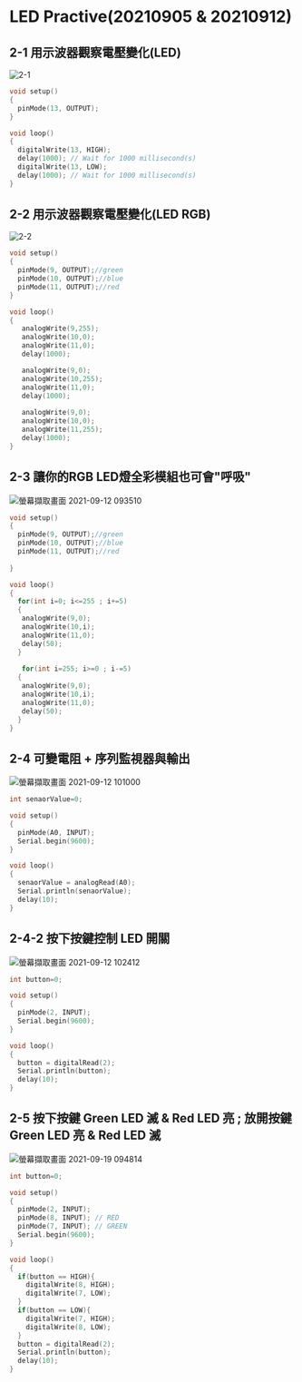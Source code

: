 # LED Practive(20210905 & 20210912)

## 2-1 用示波器觀察電壓變化(LED)
![2-1](https://user-images.githubusercontent.com/89327055/132112984-f5d5f45a-b77e-4860-b8de-55ee05787e6f.png)
````C
void setup()
{
  pinMode(13, OUTPUT);
}

void loop()
{
  digitalWrite(13, HIGH);
  delay(1000); // Wait for 1000 millisecond(s)
  digitalWrite(13, LOW);
  delay(1000); // Wait for 1000 millisecond(s)
}
````
##
## 2-2 用示波器觀察電壓變化(LED RGB)
![2-2](https://user-images.githubusercontent.com/89327055/132113003-9e744cc8-185a-49b7-b906-f4dece747151.png)
````C
void setup()
{
  pinMode(9, OUTPUT);//green
  pinMode(10, OUTPUT);//blue
  pinMode(11, OUTPUT);//red
}

void loop()
{
   analogWrite(9,255);
   analogWrite(10,0);
   analogWrite(11,0);
   delay(1000);

   analogWrite(9,0);
   analogWrite(10,255);
   analogWrite(11,0);
   delay(1000);
  
   analogWrite(9,0);
   analogWrite(10,0);
   analogWrite(11,255);
   delay(1000);
}
````
##
## 2-3 讓你的RGB LED燈全彩模組也可會"呼吸"
![螢幕擷取畫面 2021-09-12 093510](https://user-images.githubusercontent.com/89327055/132967769-7846b7d8-e7de-4a7f-b1b1-d92adbcef9c1.png)
````C
void setup()
{
  pinMode(9, OUTPUT);//green
  pinMode(10, OUTPUT);//blue
  pinMode(11, OUTPUT);//red
  
}

void loop()
{
  for(int i=0; i<=255 ; i+=5)
  {
   analogWrite(9,0);
   analogWrite(10,i);
   analogWrite(11,0);
   delay(50);
  }
  
   for(int i=255; i>=0 ; i-=5)
  {
   analogWrite(9,0);
   analogWrite(10,i);
   analogWrite(11,0);
   delay(50);
  }
}
````
##
## 2-4 可變電阻 + 序列監視器與輸出
![螢幕擷取畫面 2021-09-12 101000](https://user-images.githubusercontent.com/89327055/132969140-088b86c2-85c6-402a-8383-74589b4f3792.png)
````C
int senaorValue=0;

void setup()
{
  pinMode(A0, INPUT);
  Serial.begin(9600);
}

void loop()
{
  senaorValue = analogRead(A0);
  Serial.println(senaorValue);
  delay(10);
}
````
##
## 2-4-2 按下按鍵控制 LED 開關
![螢幕擷取畫面 2021-09-12 102412](https://user-images.githubusercontent.com/89327055/132969392-998074b0-d466-4c9a-8424-740af7036cad.png)
````C
int button=0;

void setup()
{
  pinMode(2, INPUT);
  Serial.begin(9600);
}

void loop()
{
  button = digitalRead(2);
  Serial.println(button);
  delay(10);
}
````

##
## 2-5 按下按鍵 Green LED 滅 & Red LED 亮 ; 放開按鍵 Green LED 亮 & Red LED 滅
![螢幕擷取畫面 2021-09-19 094814](https://user-images.githubusercontent.com/89327055/133912978-33e71699-950c-44f1-ac32-24e45ad80811.png)

````C
int button=0;

void setup()
{
  pinMode(2, INPUT);
  pinMode(8, INPUT); // RED
  pinMode(7, INPUT); // GREEN
  Serial.begin(9600);
}

void loop()
{
  if(button == HIGH){
    digitalWrite(8, HIGH);
    digitalWrite(7, LOW);
  }
  if(button == LOW){
    digitalWrite(7, HIGH);
    digitalWrite(8, LOW);
  }
  button = digitalRead(2);
  Serial.println(button);
  delay(10);
}
````
